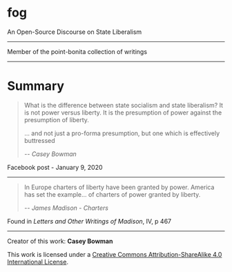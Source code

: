 # fog
An Open-Source Discourse on State Liberalism

---

Member of the point-bonita collection of writings 

---

# Summary

>What is the difference between state socialism and state liberalism? It is not power versus liberty. It is the presumption of power against the presumption of liberty.
>
>... and not just a pro-forma presumption, but one which is effectively buttressed
>
>-- <cite> Casey Bowman</cite>

Facebook post - January 9, 2020

---


>In Europe charters of liberty have been granted by power. America has set the example... of charters of power granted by liberty.
>
>-- <cite>James Madison - *Charters*</cite>

Found in *Letters and Other Writings of Madison*, IV, p 467

---


Creator of this work: **Casey Bowman**

This work is licensed under a [Creative Commons Attribution-ShareAlike 4.0 International License](https://creativecommons.org/licenses/by-sa/4.0/).